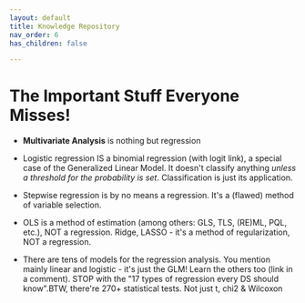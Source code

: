 ```yaml
---
layout: default
title: Knowledge Repository
nav_order: 6
has_children: false

---
```

# The Important Stuff Everyone Misses!

- **Multivariate Analysis** is nothing but regression

- Logistic regression IS a binomial regression (with logit link), a special case of the Generalized Linear Model. It doesn't classify anything *unless a threshold for the probability is set*. Classification is just its application.
- Stepwise regression is by no means a regression. It's a (flawed) method of variable selection.
- OLS is a method of estimation (among others: GLS, TLS, (RE)ML, PQL, etc.), NOT a regression.
  Ridge, LASSO - it's a method of regularization, NOT a regression.
- There are tens of models for the regression analysis. You mention mainly linear and logistic - it's just the GLM! Learn the others too (link in a comment). STOP with the "17 types of regression every DS should know".BTW, there're 270+ statistical tests. Not just t, chi2 & Wilcoxon